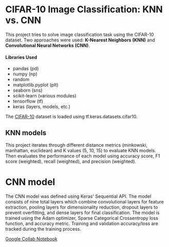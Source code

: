 # CIFAR-10 Image Classification: KNN vs. CNN
This project tries to solve image classification task using the CIFAR-10 dataset.  Two approaches were used: **K-Nearest Neighbors (KNN)** and **Convolutional Neural Networks (CNN)**.

#### Libraries Used
- pandas (pd)
- numpy (np)
- random
- matplotlib.pyplot (plt)
- seaborn (sns)
- scikit-learn (various modules)
- tensorflow (tf)
- keras (layers, models, etc.)



The [CIFAR-10]([url](https://www.cs.toronto.edu/~kriz/cifar.html)) dataset is loaded using tf.keras.datasets.cifar10.

## KNN models
This project iterates through different distance metrics (minkowski, manhattan, euclidean) and K values (5, 10, 15) to evaluate KNN models. Then evaluates the performance of each model using accuracy score, F1 score (weighted), recall (weighted), and precision (weighted).


# CNN model
The CNN model was defined using Keras' Sequential API. The model consists of nine total layers which combine convolutional layers for feature extraction, pooling layers for dimensionality reduction, dropout layers to prevent overfitting, and dense layers for final classification. The model is trained using the Adam optimizer, Sparse Categorical Crossentropy loss function, and accuracy metric. Training and validation accuracy/loss are tracked during the training process.


[Google Collab Notebook]([url](https://colab.research.google.com/drive/1yw-Jo64cDnD0XPyr3PRb-JhgmG47w8td?usp=sharing))

